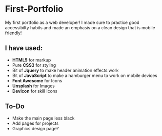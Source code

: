 # First-Portfolio
My first portfolio as a web developer! I made sure to practice good accessibilty habits and made an emphasis on a clean design that is mobile friendly! 

## I have used:
+ **HTML5** for markup
+ Pure **CSS3** for styling 
+ Bit of **Jquery** to make header animation effects work
+ Bit of **JavaScript** to make a hamburger menu to work on mobile devices 
+ **Font Awesome** for Icons 
+ **Unsplash** for Images
+ **DevIcon** for skill Icons

## To-Do
+ Make the main page less black
+ Add pages for projects
+ Graphics design page?
